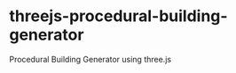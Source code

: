 threejs-procedural-building-generator
=====================================

Procedural Building Generator using three.js
